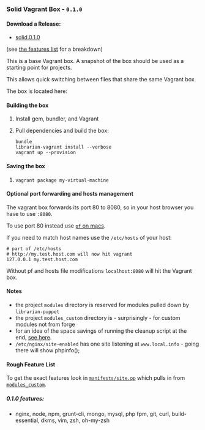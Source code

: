 ### Solid Vagrant Box - `0.1.0`

#### Download a Release:

* [solid.0.1.0](https://github.com/pajtai/solid-vagrant-base-box/releases/download/0.1.0/solid.0.1.0.box)
    
(see [the features list](#010-features) for a breakdown)

This is a base Vagrant box. A snapshot of the box should be used as a starting point for projects.

This allows quick switching between files that share the same Vagrant box.

The box is located here:

#### Building the box

1. Install gem, bundler, and Vagrant
2. Pull dependencies and build the box:

    ```shell
    bundle
    librarian-vagrant install --verbose
    vagrant up --provision
    ```

#### Saving the box

1. `vagrant package my-virtual-machine`

#### Optional port forwarding and hosts management

The vagrant box forwards its port 80 to 8080, so in your host browser you have to use `:8080`.

To use port 80 instead use [`pf` on macs](https://gist.github.com/pajtai/16df0303d7948f0e4da8).

If you need to match host names use the `/etc/hosts` of your host:

```
# part of /etc/hosts
# http://my.test.host.com will now hit vagrant
127.0.0.1 my.test.host.com
```

Without pf and hosts file modifications `localhost:8080` will hit the Vagrant box.

#### Notes

* the project `modules` directory is reserved for modules pulled down by `librarian-puppet`
* the project `modules_custom` directory is - surprisingly - for custom modules not from forge
* for an idea of the space savings of running the cleanup script at the end, [see here](https://gist.github.com/pajtai/d50f80a8af55da89f170).
* `/etc/nginx/site-enabled` has one site listening at `www.local.info` - going there will show phpinfo();

#### Rough Feature List

To get the exact features look in [`manifests/site.pp`](https://github.com/pajtai/solid-vagrant-base-box/blob/master/manifests/site.pp) which pulls in from [`modules_custom`](https://github.com/pajtai/solid-vagrant-base-box/tree/master/modules_custom/solid/manifests).

##### 0.1.0 features:

* nginx, node, npm, grunt-cli, mongo, mysql, php fpm, git, curl, build-essential, dkms, vim, zsh, oh-my-zsh
